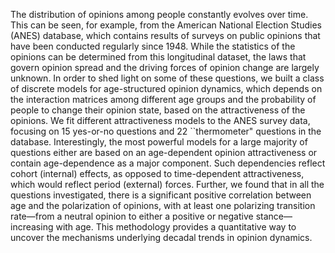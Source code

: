 The distribution of opinions among people constantly evolves over time. This can be seen, for example, from the American National Election Studies (ANES) database, which contains results of surveys on public opinions that have been conducted regularly since 1948. While the statistics of the opinions can be determined from this longitudinal dataset, the laws that govern opinion spread and the driving forces of opinion change are largely unknown. In order to shed light on some of these questions, we built a class of discrete models for age-structured opinion dynamics, which depends on the interaction matrices among different age groups and the probability of people to change their opinion state, based on the attractiveness of the  opinions. We fit different attractiveness models to the ANES survey data, focusing on 15 yes-or-no questions and 22 ``thermometer" questions in the database. Interestingly, the most powerful models for a large majority of questions  either are based  on an age-dependent opinion attractiveness or contain age-dependence as a major component. Such dependencies  reflect cohort (internal) effects, as opposed to time-dependent attractiveness, which would reflect period (external) forces. Further, we found that in all the questions investigated, there is a significant positive correlation between age and the polarization of opinions, with at least one polarizing transition rate—from a neutral opinion to either a positive or negative stance—increasing with age. This methodology provides a quantitative way to uncover the mechanisms underlying decadal trends in opinion dynamics.

